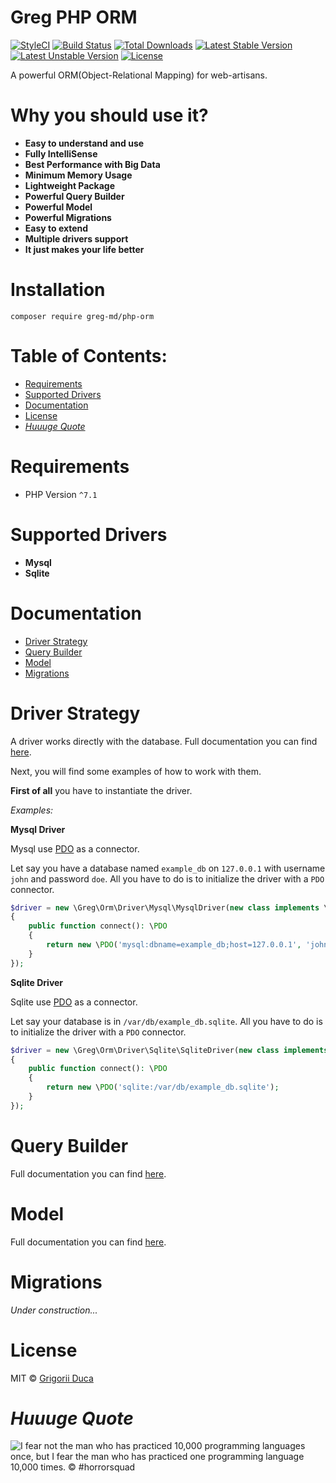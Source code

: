 # Greg PHP ORM

[![StyleCI](https://styleci.io/repos/66441719/shield?style=flat)](https://styleci.io/repos/66441719)
[![Build Status](https://travis-ci.org/greg-md/php-orm.svg)](https://travis-ci.org/greg-md/php-orm)
[![Total Downloads](https://poser.pugx.org/greg-md/php-orm/d/total.svg)](https://packagist.org/packages/greg-md/php-orm)
[![Latest Stable Version](https://poser.pugx.org/greg-md/php-orm/v/stable.svg)](https://packagist.org/packages/greg-md/php-orm)
[![Latest Unstable Version](https://poser.pugx.org/greg-md/php-orm/v/unstable.svg)](https://packagist.org/packages/greg-md/php-orm)
[![License](https://poser.pugx.org/greg-md/php-orm/license.svg)](https://packagist.org/packages/greg-md/php-orm)

A powerful ORM(Object-Relational Mapping) for web-artisans.

# Why you should use it?

* **Easy to understand and use**
* **Fully IntelliSense**
* **Best Performance with Big Data**
* **Minimum Memory Usage**
* **Lightweight Package**
* **Powerful Query Builder**
* **Powerful Model**
* **Powerful Migrations**
* **Easy to extend**
* **Multiple drivers support**
* **It just makes your life better**

# Installation

`composer require greg-md/php-orm`

# Table of Contents:

* [Requirements](#requirements)
* [Supported Drivers](#supported-drivers)
* [Documentation](#documentation)
* [License](#license)
* _[Huuuge Quote](#huuuge-quote)_

# Requirements

* PHP Version `^7.1`

# Supported Drivers

- **Mysql**
- **Sqlite**

# Documentation

* [Driver Strategy](#driver-strategy)
* [Query Builder](#query-builder)
* [Model](#model)
* [Migrations](#migrations)

# Driver Strategy

A driver works directly with the database. Full documentation you can find [here](docs/DriverStrategy.md).

Next, you will find some examples of how to work with them.

**First of all** you have to instantiate the driver.

_Examples:_

**Mysql Driver**

Mysql use [PDO](http://php.net/manual/en/class.pdo.php) as a connector.

Let say you have a database named `example_db` on `127.0.0.1` with username `john` and password `doe`.
All you have to do is to initialize the driver with a `PDO` connector.

```php
$driver = new \Greg\Orm\Driver\Mysql\MysqlDriver(new class implements \Greg\Orm\Driver\PdoConnectorStrategy
{
    public function connect(): \PDO
    {
        return new \PDO('mysql:dbname=example_db;host=127.0.0.1', 'john', 'doe');
    }
});
```

**Sqlite Driver**

Sqlite use [PDO](http://php.net/manual/en/class.pdo.php) as a connector.

Let say your database is in `/var/db/example_db.sqlite`.
All you have to do is to initialize the driver with a `PDO` connector.

```php
$driver = new \Greg\Orm\Driver\Sqlite\SqliteDriver(new class implements \Greg\Orm\Driver\PdoConnectorStrategy
{
    public function connect(): \PDO
    {
        return new \PDO('sqlite:/var/db/example_db.sqlite');
    }
});
```

# Query Builder

Full documentation you can find [here](docs/QueryBuilder.md).

# Model

Full documentation you can find [here](docs/Model.md).

# Migrations

_Under construction..._

# License

MIT © [Grigorii Duca](http://greg.md)

# _Huuuge Quote_

![I fear not the man who has practiced 10,000 programming languages once, but I fear the man who has practiced one programming language 10,000 times. &copy; #horrorsquad](http://greg.md/huuuge-quote-fb.jpg)
